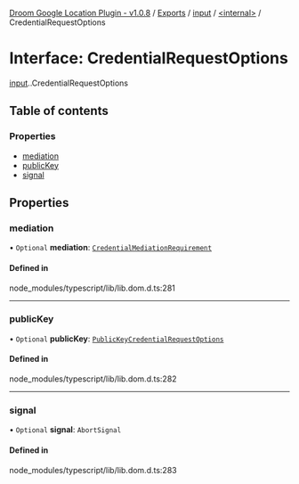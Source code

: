 [Droom Google Location Plugin - v1.0.8](../README.md) / [Exports](../modules.md) / [input](../modules/input.md) / [<internal\>](../modules/input._internal_.md) / CredentialRequestOptions

# Interface: CredentialRequestOptions

[input](../modules/input.md).[<internal>](../modules/input._internal_.md).CredentialRequestOptions

## Table of contents

### Properties

- [mediation](input._internal_.CredentialRequestOptions.md#mediation)
- [publicKey](input._internal_.CredentialRequestOptions.md#publickey)
- [signal](input._internal_.CredentialRequestOptions.md#signal)

## Properties

### mediation

• `Optional` **mediation**: [`CredentialMediationRequirement`](../modules/input._internal_.md#credentialmediationrequirement)

#### Defined in

node_modules/typescript/lib/lib.dom.d.ts:281

___

### publicKey

• `Optional` **publicKey**: [`PublicKeyCredentialRequestOptions`](input._internal_.PublicKeyCredentialRequestOptions.md)

#### Defined in

node_modules/typescript/lib/lib.dom.d.ts:282

___

### signal

• `Optional` **signal**: `AbortSignal`

#### Defined in

node_modules/typescript/lib/lib.dom.d.ts:283
